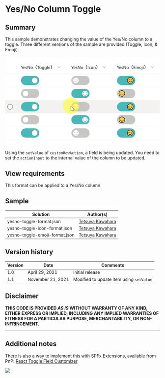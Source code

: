 # Yes/No Column Toggle

## Summary
This sample demonstrates changing the value of the Yes/No column to a toggle. Three different versions of the sample are provided (Toggle, Icon, & Emoji).

![screenshot of the sample](./assets/screen_capture.gif)

Using the `setValue` of `customRowAction`, a field is being updated. You need to set the `actionInput` to the internal value of the column to be updated.

## View requirements
This format can be applied to a Yes/No column.

## Sample

Solution                 |Author(s)
-------------------------|---------------------------
yesno-toggle-format.json |[Tetsuya Kawahara](https://twitter.com/techan_k)
yesno-toggle-icon-format.json |[Tetsuya Kawahara](https://twitter.com/techan_k)
yesno-toggle-emoji-format.json |[Tetsuya Kawahara](https://twitter.com/techan_k)

## Version history

Version |Date              |Comments
--------|------------------|--------
1.0     |April 29, 2021    |Initial release
1.1     |November 21, 2021 |Modified to update item using `setValue`

## Disclaimer
**THIS CODE IS PROVIDED *AS IS* WITHOUT WARRANTY OF ANY KIND, EITHER EXPRESS OR IMPLIED, INCLUDING ANY IMPLIED WARRANTIES OF FITNESS FOR A PARTICULAR PURPOSE, MERCHANTABILITY, OR NON-INFRINGEMENT.**

---

## Additional notes

There is also a way to implement this with SPFx Extensions, available from PnP: [React Toggle Field Customizer](https://github.com/pnp/sp-dev-fx-extensions/tree/main/samples/react-field-toggle)

<img src="https://telemetry.sharepointpnp.com/sp-dev-list-formatting/column-samples/yesno-toggle-format" />